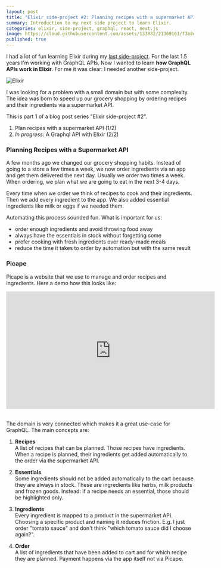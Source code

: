 ```yaml
---
layout: post
title: "Elixir side-project #2: Planning recipes with a supermarket API (1/2)"
summary: Introduction to my next side project to learn Elixir.
categories: elixir, side-project, graphql, react, next.js
image: https://cloud.githubusercontent.com/assets/133832/21369161/f3b8dae6-c705-11e6-8f9e-2195ebb85a95.png
published: true
---
```


I had a lot of fun learning Elixir during my [last side-project](/post/learning-elixir-first-side-project). For the last 1.5 years I'm working with GraphQL APIs. Now I wanted to learn **how GraphQL APIs work in Elixir**. For me it was clear: I needed another side-project. 

![Elixir](https://user-images.githubusercontent.com/133832/30913555-ede256ac-a390-11e7-8f3a-b8e70b00e702.png)

I was looking for a problem with a small domain but with some complexity. The idea was born to speed up our grocery shopping by ordering recipes and their ingredients via a supermarket API. 

This is part 1 of a blog post series "Elixir side-project #2".
1. Plan recipes with a supermarket API (1/2)
2. *In progress:* A Graphql API with Elixir (2/2)

### Planning Recipes with a Supermarket API
A few months ago we changed our grocery shopping habits. Instead of going to a store a few times a week, we now order ingredients via an app and get them delivered the next day. Usually we order two times a week. When ordering, we plan what we are going to eat in the next 3-4 days.  
 
Every time when we order we think of recipes to cook and their ingredients. Then we add every ingredient to the app. We also added essential ingredients like milk or eggs if we needed them. 

Automating this process sounded fun. What is important for us:
* order enough ingredients and avoid throwing food away
* always have the essentials in stock without forgetting some
* prefer cooking with fresh ingredients over ready-made meals
* reduce the time it takes to order by automation but with the same result

### Picape
Picape is a website that we use to manage and order recipes and ingredients. Here a demo how this looks like:

<div class="video-container"><iframe width="560" height="315" src="https://www.youtube.com/embed/qhtsn7rZClQ" frameborder="0" allowfullscreen></iframe></div>
<br />

The domain is very connected which makes it a great use-case for GraphQL. The main concepts are:

1. **Recipes**<br /> 
A list of recipes that can be planned. Those recipes have ingredients. When a recipe is planned, their ingredients get added automatically to the order via the supermarket API.  

2. **Essentials**<br />
Some ingredients should not be added automatically to the cart because they are always in stock. These are ingredients like herbs, milk products and frozen goods. Instead: if a recipe needs an essential, those should be highlighted only.  

3. **Ingredients**<br />
Every ingredient is mapped to a product in the supermarket API. Choosing a specific product and naming it reduces friction. E.g. I just order "tomato sauce" and don't think "which tomato sauce did I choose again?".   

4. **Order**<br />
A list of ingredients that have been added to cart and for which recipe they are planned. Payment happens via the app itself not via Picape.
